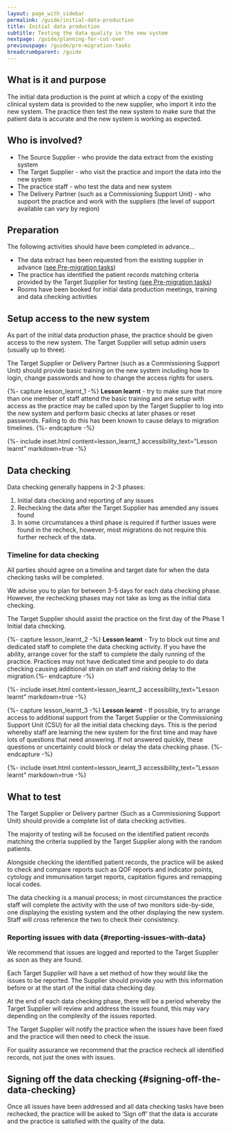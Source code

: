 ```yaml
---
layout: page_with_sidebar
permalink: /guide/initial-data-production
title: Initial data production
subtitle: Testing the data quality in the new system 
nextpage: /guide/planning-for-cut-over
previouspage: /guide/pre-migration-tasks
breadcrumbparent: /guide
---
```


## What is it and purpose

The initial data production is the point at which a copy of the existing clinical system data is provided to the new supplier, who import it into the new system. The practice then test the new system to make sure that the patient data is accurate and the new system is working as expected. 


## Who is involved?

* The Source Supplier  - who provide the data extract from the existing system
* The Target Supplier - who visit the practice and import the data into the new system
* The practice staff - who test the data and new system
* The Delivery Partner (such as a Commissioning Support Unit) - who support the practice and work with the suppliers (the level of support available can vary by region)


## Preparation

The following activities should have been completed in advance…

* The data extract has been requested from the existing supplier in advance ([see Pre-migration tasks](/prm-practice-migration/guide/pre-migration-tasks#request-data-extract))
* The practice has identified the patient records matching criteria provided by the Target Supplier for testing ([see Pre-migration tasks](/prm-practice-migration/guide/pre-migration-tasks#data-checking-prep))
* Rooms have been booked for initial data production meetings, training and data checking activities


## Setup access to the new system

As part of the initial data production phase, the practice should be given access to the new system. The Target Supplier will setup admin users (usually up to three).

The Target Supplier or Delivery Partner (such as a Commissioning Support Unit) should provide basic training on the new system including how to login, change passwords and how to change the access rights for users.

{%- capture lesson_learnt_1 -%}
__Lesson learnt__ - try to make sure that more than one member of staff attend the basic training and are setup with access as the practice may be called upon by the Target Supplier to log into the new system and perform basic checks at later phases or reset passwords. Failing to do this has been known to cause delays to migration timelines.
{%- endcapture -%}

{%- include inset.html content=lesson_learnt_1 accessibility_text="Lesson learnt" markdown=true -%}


## Data checking

Data checking generally happens in 2-3 phases:

1. Initial data checking and reporting of any issues
2. Rechecking the data after the Target Supplier has amended any issues found
3. In some circumstances a third phase is required if further issues were found in the recheck, however, most migrations do not require this further recheck of the data.


### Timeline for data checking

All parties should agree on a timeline and target date for when the data checking tasks will be completed.

We advise you to plan for between 3-5 days for each data checking phase. However, the rechecking phases may not take as long as the initial data checking.

The Target Supplier should assist the practice on the first day of the Phase 1 Initial data checking. 

{%- capture lesson_learnt_2 -%}
__Lesson learnt__ - Try to block out time and dedicated staff to complete the data checking activity. If you have the ability, arrange cover for the staff to complete the daily running of the practice. Practices may not have dedicated time and people to do data checking causing additional strain on staff and risking delay to the migration.{%- endcapture -%}

{%- include inset.html content=lesson_learnt_2 accessibility_text="Lesson learnt" markdown=true -%}

{%- capture lesson_learnt_3 -%}
__Lesson learnt__ - If possible, try to arrange access to additional support from the Target Supplier or the Commissioning Support Unit (CSU) for all the initial data checking days. This is the period whereby staff are learning the new system for the first time and may have lots of questions that need answering. If not answered quickly, these questions or uncertainty could block or delay the data checking phase.
{%- endcapture -%}

{%- include inset.html content=lesson_learnt_3 accessibility_text="Lesson learnt" markdown=true -%}


## What to test

The Target Supplier or Delivery partner (Such as a Commissioning Support Unit) should provide a complete list of data checking activities.

The majority of testing will be focused on the identified patient records matching the criteria supplied by the Target Supplier along with the random patients.

Alongside checking the identified patient records, the practice will be asked to check and compare reports such as QOF reports and indicator points, cytology and immunisation target reports, capitation figures and remapping local codes.

The data checking is a manual process; in most circumstances the practice staff will complete the activity with the use of two monitors side-by-side, one displaying the existing system and the other displaying the new system. Staff will cross reference the two to check their consistency.


### Reporting issues with data {#reporting-issues-with-data}

We recommend that issues are logged and reported to the Target Supplier as soon as they are found.

Each Target Supplier will have a set method of how they would like the issues to be reported. The Supplier should provide you with this information before or at the start of the initial data checking day.

At the end of each data checking phase, there will be a period whereby the Target Supplier will review and address the issues found, this may vary depending on the complexity of the issues reported.

The Target Supplier will notify the practice when the issues have been fixed and the practice will then need to check the issue.

For quality assurance we recommend that the practice recheck all identified records, not just the ones with issues.


## Signing off the data checking {#signing-off-the-data-checking}

Once all issues have been addressed and all data checking tasks have been rechecked, the practice will be asked to ‘Sign off’ that the data is accurate and the practice is satisfied with the quality of the data.